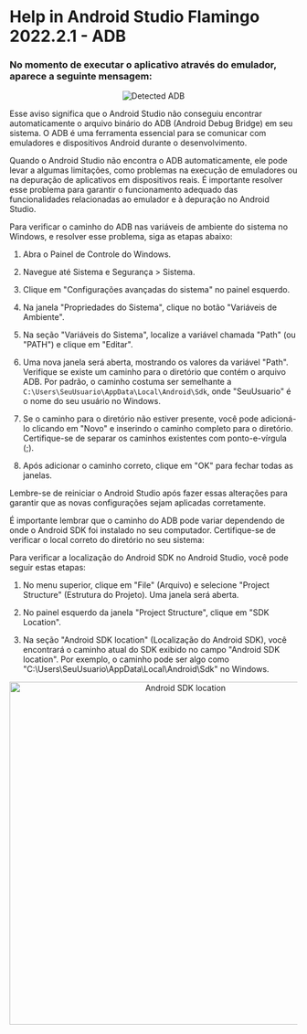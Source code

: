 # Help in Android Studio Flamingo 2022.2.1 - ADB

### No momento de executar o aplicativo através do emulador, aparece a seguinte mensagem:

<p align="center">
  <img src= https://github.com/andresima0/Help-AndroidStudio/assets/111400782/61c451fd-105e-4b25-9b02-8fb8e86e57a0)" alt="Detected ADB")>
</p>

Esse aviso significa que o Android Studio não conseguiu encontrar automaticamente o arquivo binário do ADB (Android Debug Bridge) em seu sistema. O ADB é uma ferramenta essencial para se comunicar com emuladores e dispositivos Android durante o desenvolvimento.

Quando o Android Studio não encontra o ADB automaticamente, ele pode levar a algumas limitações, como problemas na execução de emuladores ou na depuração de aplicativos em dispositivos reais. É importante resolver esse problema para garantir o funcionamento adequado das funcionalidades relacionadas ao emulador e à depuração no Android Studio.

Para verificar o caminho do ADB nas variáveis de ambiente do sistema no Windows, e resolver esse problema, siga as etapas abaixo:

1. Abra o Painel de Controle do Windows.

2. Navegue até Sistema e Segurança > Sistema.

3. Clique em "Configurações avançadas do sistema" no painel esquerdo.

4. Na janela "Propriedades do Sistema", clique no botão "Variáveis de Ambiente".

5. Na seção "Variáveis do Sistema", localize a variável chamada "Path" (ou "PATH") e clique em "Editar".

6. Uma nova janela será aberta, mostrando os valores da variável "Path". Verifique se existe um caminho para o diretório que contém o arquivo ADB. Por padrão, o caminho costuma ser semelhante a `C:\Users\SeuUsuario\AppData\Local\Android\Sdk`, onde "SeuUsuario" é o nome do seu usuário no Windows.

7. Se o caminho para o diretório não estiver presente, você pode adicioná-lo clicando em "Novo" e inserindo o caminho completo para o diretório. Certifique-se de separar os caminhos existentes com ponto-e-vírgula (;).

8. Após adicionar o caminho correto, clique em "OK" para fechar todas as janelas.

Lembre-se de reiniciar o Android Studio após fazer essas alterações para garantir que as novas configurações sejam aplicadas corretamente.

É importante lembrar que o caminho do ADB pode variar dependendo de onde o Android SDK foi instalado no seu computador. Certifique-se de verificar o local correto do diretório no seu sistema:

Para verificar a localização do Android SDK no Android Studio, você pode seguir estas etapas:

1. No menu superior, clique em "File" (Arquivo) e selecione "Project Structure" (Estrutura do Projeto). Uma janela será aberta.
  
2. No painel esquerdo da janela "Project Structure", clique em "SDK Location".

3. Na seção "Android SDK location" (Localização do Android SDK), você encontrará o caminho atual do SDK exibido no campo "Android SDK location". Por exemplo, o caminho pode ser algo como "C:\Users\SeuUsuario\AppData\Local\Android\Sdk" no Windows.

<p align="center">
  <img src= https://github.com/andresima0/Help-AndroidStudio/assets/111400782/fcbcd865-d244-45ec-af9e-9a283cd72399)" alt="Android SDK location" width="600">
</p>
